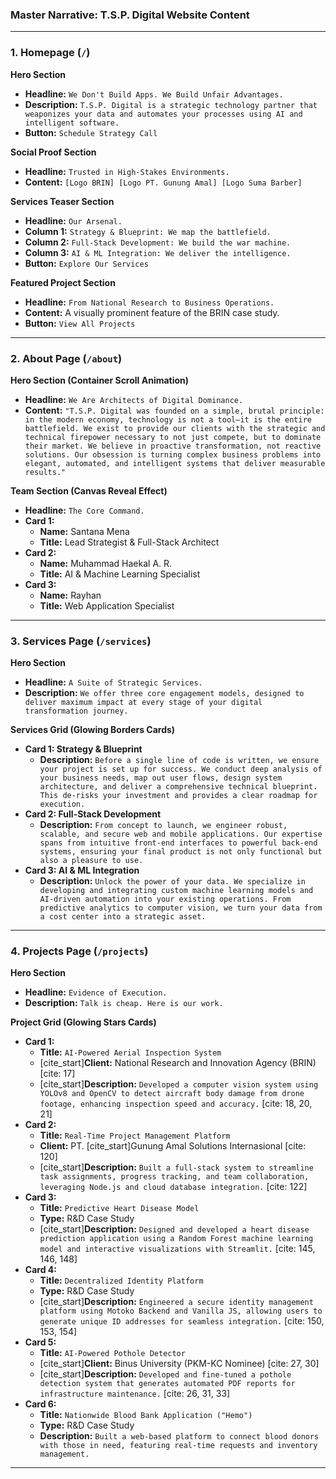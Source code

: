### **Master Narrative: T.S.P. Digital Website Content**

---

### **1. Homepage (`/`)**

**Hero Section**

- **Headline:** `We Don't Build Apps. We Build Unfair Advantages.`
- **Description:** `T.S.P. Digital is a strategic technology partner that weaponizes your data and automates your processes using AI and intelligent software.`
- **Button:** `Schedule Strategy Call`

**Social Proof Section**

- **Headline:** `Trusted in High-Stakes Environments.`
- **Content:** `[Logo BRIN] [Logo PT. Gunung Amal] [Logo Suma Barber]`

**Services Teaser Section**

- **Headline:** `Our Arsenal.`
- **Column 1:** `Strategy & Blueprint: We map the battlefield.`
- **Column 2:** `Full-Stack Development: We build the war machine.`
- **Column 3:** `AI & ML Integration: We deliver the intelligence.`
- **Button:** `Explore Our Services`

**Featured Project Section**

- **Headline:** `From National Research to Business Operations.`
- **Content:** A visually prominent feature of the BRIN case study.
- **Button:** `View All Projects`

---

### **2. About Page (`/about`)**

**Hero Section (Container Scroll Animation)**

- **Headline:** `We Are Architects of Digital Dominance.`
- **Content:** `"T.S.P. Digital was founded on a simple, brutal principle: in the modern economy, technology is not a tool—it is the entire battlefield. We exist to provide our clients with the strategic and technical firepower necessary to not just compete, but to dominate their market. We believe in proactive transformation, not reactive solutions. Our obsession is turning complex business problems into elegant, automated, and intelligent systems that deliver measurable results."`

**Team Section (Canvas Reveal Effect)**

- **Headline:** `The Core Command.`
- **Card 1:**
  - **Name:** Santana Mena
  - **Title:** Lead Strategist & Full-Stack Architect
- **Card 2:**
  - **Name:** Muhammad Haekal A. R.
  - **Title:** AI & Machine Learning Specialist
- **Card 3:**
  - **Name:** Rayhan
  - **Title:** Web Application Specialist

---

### **3. Services Page (`/services`)**

**Hero Section**

- **Headline:** `A Suite of Strategic Services.`
- **Description:** `We offer three core engagement models, designed to deliver maximum impact at every stage of your digital transformation journey.`

**Services Grid (Glowing Borders Cards)**

- **Card 1: Strategy & Blueprint**
  - **Description:** `Before a single line of code is written, we ensure your project is set up for success. We conduct deep analysis of your business needs, map out user flows, design system architecture, and deliver a comprehensive technical blueprint. This de-risks your investment and provides a clear roadmap for execution.`
- **Card 2: Full-Stack Development**
  - **Description:** `From concept to launch, we engineer robust, scalable, and secure web and mobile applications. Our expertise spans from intuitive front-end interfaces to powerful back-end systems, ensuring your final product is not only functional but also a pleasure to use.`
- **Card 3: AI & ML Integration**
  - **Description:** `Unlock the power of your data. We specialize in developing and integrating custom machine learning models and AI-driven automation into your existing operations. From predictive analytics to computer vision, we turn your data from a cost center into a strategic asset.`

---

### **4. Projects Page (`/projects`)**

**Hero Section**

- **Headline:** `Evidence of Execution.`
- **Description:** `Talk is cheap. Here is our work.`

**Project Grid (Glowing Stars Cards)**

- **Card 1:**
  - **Title:** `AI-Powered Aerial Inspection System`
  - [cite_start]**Client:** National Research and Innovation Agency (BRIN) [cite: 17]
  - [cite_start]**Description:** `Developed a computer vision system using YOLOv8 and OpenCV to detect aircraft body damage from drone footage, enhancing inspection speed and accuracy.` [cite: 18, 20, 21]
- **Card 2:**
  - **Title:** `Real-Time Project Management Platform`
  - **Client:** PT. [cite_start]Gunung Amal Solutions Internasional [cite: 120]
  - [cite_start]**Description:** `Built a full-stack system to streamline task assignments, progress tracking, and team collaboration, leveraging Node.js and cloud database integration.` [cite: 122]
- **Card 3:**
  - **Title:** `Predictive Heart Disease Model`
  - **Type:** R&D Case Study
  - [cite_start]**Description:** `Designed and developed a heart disease prediction application using a Random Forest machine learning model and interactive visualizations with Streamlit.` [cite: 145, 146, 148]
- **Card 4:**
  - **Title:** `Decentralized Identity Platform`
  - **Type:** R&D Case Study
  - [cite_start]**Description:** `Engineered a secure identity management platform using Motoko Backend and Vanilla JS, allowing users to generate unique ID addresses for seamless integration.` [cite: 150, 153, 154]
- **Card 5:**
  - **Title:** `AI-Powered Pothole Detector`
  - [cite_start]**Client:** Binus University (PKM-KC Nominee) [cite: 27, 30]
  - [cite_start]**Description:** `Developed and fine-tuned a pothole detection system that generates automated PDF reports for infrastructure maintenance.` [cite: 26, 31, 33]
- **Card 6:**
  - **Title:** `Nationwide Blood Bank Application ("Hemo")`
  - **Type:** R&D Case Study
  - **Description:** `Built a web-based platform to connect blood donors with those in need, featuring real-time requests and inventory management.`

---
